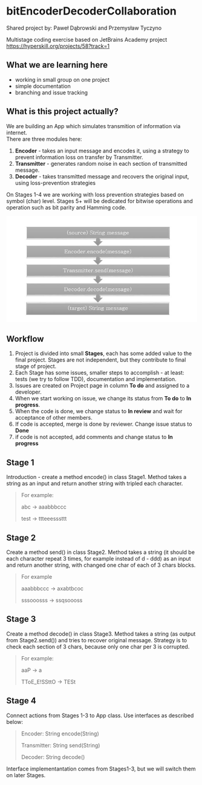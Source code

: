 # bitEncoderDecoderCollaboration 

Shared project by: Paweł Dąbrowski and Przemysław Tyczyno

Multistage coding exercise based on JetBrains Academy project https://hyperskill.org/projects/58?track=1

## What we are learning here
<ul>
<li>working in small group on one project</li>
<li>simple documentation</li>
<li>branching and issue tracking</li>
</ul>

## What is this project actually?
We are building an App which simulates transmition of information via internet.</br> 
There are three modules here:
<ol>
<li><strong>Encoder</strong> - takes an input message and encodes it, using a strategy to prevent information loss on transfer by Transmitter.</li>
<li><strong>Transmitter</strong> - generates random noise in each section of transmitted message.</li>
<li><strong>Decoder</strong> - takes transmitted message and recovers the original input, using loss-prevention strategies</li></ol>
<p>On Stages 1-4 we are working with loss prevention strategies based on symbol (char) level. Stages 5+ will be dedicated for bitwise operations and operation such as bit parity and Hamming code.</p>

 ![App schema](images/bitEncoderSchemat.jpg)

## Workflow
<ol>
<li>Project is divided into small <strong>Stages</strong>, each has some added value to the final project. Stages are not independent, but they contribute to final stage of project.</li>
<li>Each Stage has some issues, smaller steps to accomplish - at least: tests (we try to follow TDD), documentation and implementation.</li>
<li>Issues are created on Project page in column <strong>To do</strong> and assigned to a developer.</li>
<li>When we start working on issue, we change its status from <strong>To do</strong> to <strong>In progress</strong>.</li>
<li>When the code is done, we change status to <strong>In review</strong> and wait for acceptance of other members.</li>
<li>If code is accepted, merge is done by reviewer. Change issue status to <strong>Done</strong></li>
<li>if code is not accepted, add comments and change status to <strong>In progress</strong></li>
</ol>

## Stage 1
Introduction - create a method encode() in class Stage1. Method takes a string as an input and return another string with tripled each character.

> For example:
>
> abc -> aaabbbccc
>
> test -> ttteeesssttt

## Stage 2

Create a method send() in class Stage2. Method takes a string (it should be each character repeat 3 times, for example 
instead of d - ddd) as an input and return another string, with changed one char of each of 3 chars blocks.
>For example
>
>aaabbbccc -> axabtbcoc
>
>sssooosss -> ssqsoooss

## Stage 3

Create a method decode() in class Stage3. Method takes a string (as output from Stage2.send()) and tries to recover original message. Strategy is to check each section of 3 chars, because only one char per 3 is corrupted.

>For example:
>
>aaP -> a
>
>TToE_E!SSttO -> TESt

## Stage 4

Connect actions from Stages 1-3 to App class. Use interfaces as described below:

> Encoder: String encode(String)
>
> Transmitter: String send(String)
>
> Decoder: String decode()

Interface implementantation comes from Stages1-3, but we will switch them on later Stages.